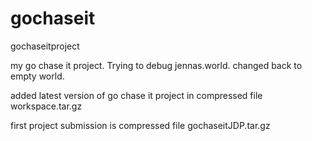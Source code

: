 # gochaseit
gochaseitproject

my go chase it project.  Trying to debug jennas.world. changed back to empty world.

added latest version of go chase it project in compressed file workspace.tar.gz

first project submission is compressed file gochaseitJDP.tar.gz

